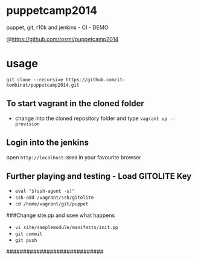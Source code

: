puppetcamp2014
==============

puppet, git, r10k and jenkins - CI - DEMO

@https://github.com/tosmi/puppetcamp2014

usage
=====
```git clone --recursive https://github.com/it-kombinat/puppetcamp2014.git```

## To start vagrant in the cloned folder
* change into the cloned repository folder and type ```vagrant up --provision```

## Login into the jenkins
open ```http://localhost:8080``` in your favourite browser

## Further playing and testing - Load GITOLITE Key
* ```eval "$(ssh-agent -s)"```
* ```ssh-add /vagrant/ssh/gitolite```
* ```cd /home/vagrant/git/puppet```

###Change site.pp and ssee what happens
* ```vi site/samplemodule/manifests/init.pp```
* ```git commit```
* ```git push```

#############################

